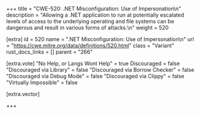 +++
title = "CWE-520: .NET Misconfiguration: Use of Impersonation\n"
description = "Allowing a .NET application to run at potentially escalated levels of access to the underlying operating and file systems can be dangerous and result in various forms of attacks.\n"
weight = 520

[extra]
id = 520
name = ".NET Misconfiguration: Use of Impersonation\n"
url = "https://cwe.mitre.org/data/definitions/520.html"
class = "Variant"
rust_docs_links = []
parent = "266"

[extra.vote]
"No Help, or Langs Wont Help" = true
Discouraged = false
"Discouraged via Library" = false
"Discouraged via Borrow Checker" = false
"Discouraged via Debug Mode" = false
"Discouraged via Clippy" = false
"Virtually Impossible" = false

[extra.vector]

+++